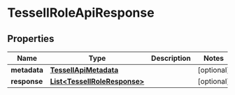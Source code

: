 

# TessellRoleApiResponse


## Properties

Name | Type | Description | Notes
------------ | ------------- | ------------- | -------------
**metadata** | [**TessellApiMetadata**](TessellApiMetadata.md) |  |  [optional]
**response** | [**List&lt;TessellRoleResponse&gt;**](TessellRoleResponse.md) |  |  [optional]



